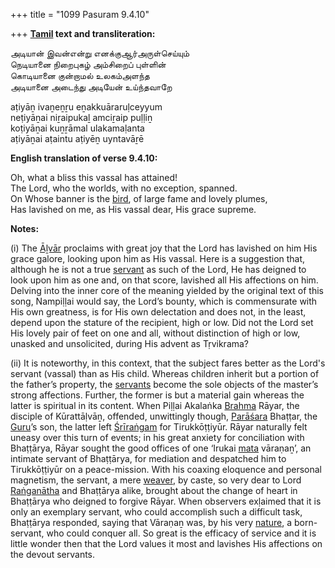 +++
title = "1099 Pasuram 9.4.10"

+++
**[Tamil](/definition/tamil#history "show Tamil definitions") text and transliteration:**

அடியான் இவன்என்று எனக்குஆர்அருள்செய்யும்  
நெடியானை நிறைபுகழ் அம்சிறைப் புள்ளின்  
கொடியானை குன்றாமல் உலகம்அளந்த  
அடியானை அடைந்து அடியேன் உய்ந்தவாறே

aṭiyāṉ ivaṉeṉṟu eṉakkuāraruḷceyyum  
neṭiyāṉai niṟaipukaḻ amciṟaip puḷḷiṉ  
koṭiyāṉai kuṉṟāmal ulakamaḷanta  
aṭiyāṉai aṭaintu aṭiyēṉ uyntavāṟē

**English translation of verse 9.4.10:**

Oh, what a bliss this vassal has attained!  
The Lord, who the worlds, with no exception, spanned.  
On Whose banner is the [bird](/definition/bird#history "show bird definitions"), of large fame and lovely plumes,  
Has lavished on me, as His vassal dear, His grace supreme.

**Notes:**

\(i\) The [Āḻvār](/definition/aḻvar#vaishnavism "show Āḻvār definitions") proclaims with great joy that the Lord has lavished on him His grace galore, looking upon him as His vassal. Here is a suggestion that, although he is not a true [servant](/definition/servant#history "show servant definitions") as such of the Lord, He has deigned to look upon him as one and, on that score, lavished all His affections on him. Delving into the inner core of the meaning yielded by the original text of this song, Nampiḷḷai would say, the Lord’s bounty, which is commensurate with His own greatness, is for His own delectation and does not, in the least, depend upon the stature of the recipient, high or low. Did not the Lord set His lovely pair of feet on one and all, without distinction of high or low, unasked and unsolicited, during His advent as Tṛvikrama?

\(ii\) It is noteworthy, in this context, that the subject fares better as the Lord's servant (vassal) than as His child. Whereas children inherit but a portion of the father’s property, the [servants](/definition/servant#history "show servants definitions") become the sole objects of the master’s strong affections. Further, the former is but a material gain whereas the latter is spiritual in its content. When Piḷḷai Akalaṅka [Brahma](/definition/brahma#vaishnavism "show Brahma definitions") Rāyar, the disciple of Kūrattāḷvāṉ, offended, unwittingly though, [Parāśara](/definition/parashara#history "show Parāśara definitions") Bhaṭṭar, the [Guru](/definition/guru#vaishnavism "show Guru definitions")’s son, the latter left [Śrīraṅgam](/definition/shrirangam#vaishnavism "show Śrīraṅgam definitions") for Tirukkōṭṭiyūr. Rāyar naturally felt uneasy over this turn of events; in his great anxiety for conciliation with Bhaṭṭārya, Rāyar sought the good offices of one ‘Irukai [mata](/definition/mata#history "show mata definitions") vāraṇaṉ’, an intimate servant of Bhaṭṭārya, for mediation and despatched him to Tirukkōṭṭiyūr on a peace-mission. With his coaxing eloquence and personal magnetism, the servant, a mere [weaver](/definition/weaver#history "show weaver definitions"), by caste, so very dear to Lord [Raṅganātha](/definition/ranganatha#vaishnavism "show Raṅganātha definitions") and Bhaṭṭārya alike, brought about the change of heart in Bhaṭṭārya who deigned to forgive Rāyar. When observers exḷaimed that it is only an exemplary servant, who could accomplish such a difficult task, Bhaṭṭārya responded, saying that Vāraṇaṉ was, by his very [nature](/definition/nature#history "show nature definitions"), a born-servant, who could conquer all. So great is the efficacy of service and it is little wonder then that the Lord values it most and lavishes His affections on the devout servants.


